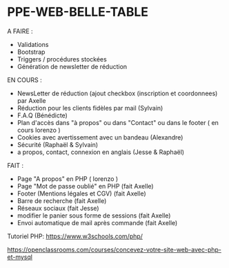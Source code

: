 # PPE-WEB-BELLE-TABLE

A FAIRE :

- Validations
- Bootstrap
- Triggers / procédures stockées
- Génération de newsletter de réduction

EN COURS :

- NewsLetter de réduction (ajout checkbox (inscription et coordonnees) par Axelle
- Réduction pour les clients fidèles par mail (Sylvain)
- F.A.Q (Bénédicte)
- Plan d'accès dans "à propos" ou dans "Contact" ou dans le footer ( en cours lorenzo )
- Cookies avec avertissement avec un bandeau (Alexandre)
- Sécurité (Raphaël & Sylvain)
- a propos, contact, connexion en anglais (Jesse & Raphaël)


FAIT :

- Page "A propos" en PHP ( lorenzo )
- Page "Mot de passe oublié" en PHP (fait Axelle)
- Footer (Mentions légales et CGV) (fait Axelle)
- Barre de recherche (fait Axelle)
- Réseaux sociaux  (fait Jesse)
- modifier le panier sous forme de sessions (fait Axelle)
- Envoi automatique de mail après commande (fait Axelle)

Tutoriel PHP:
https://www.w3schools.com/php/

https://openclassrooms.com/courses/concevez-votre-site-web-avec-php-et-mysql
